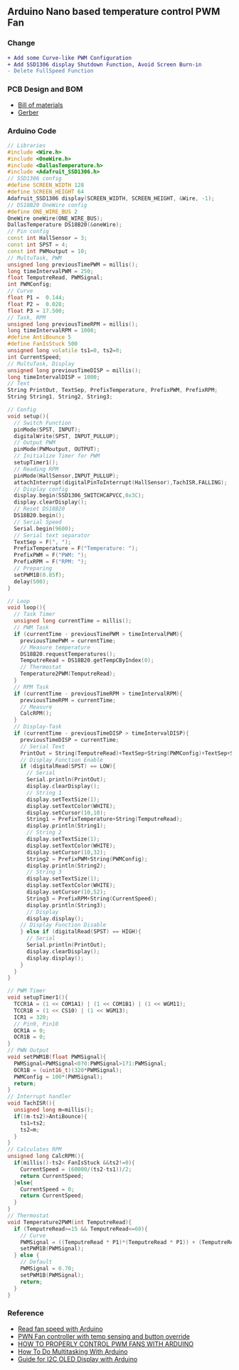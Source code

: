 ## Arduino Nano based temperature control PWM Fan
### Change
```diff
+ Add some Curve-like PWM Configuration
+ Add SSD1306 display Shutdown Function, Avoid Screen Burn-in
- Delete FullSpeed Function
```
### PCB Design and BOM
* [Bill of materials](https://github.com/Suzhou65/Suzhou65.github.io/blob/master/lib_circuit/bom_arduino_2_pwm_thermostat.md)
* [Gerber](https://github.com/Suzhou65/Suzhou65.github.io/raw/master/lib_circuit/gerber_arduino_2_pwm.zip)
### Arduino Code
```c++
// Libraries
#include <Wire.h>
#include <OneWire.h>
#include <DallasTemperature.h>
#include <Adafruit_SSD1306.h>
// SSD1306 config
#define SCREEN_WIDTH 128
#define SCREEN_HEIGHT 64
Adafruit_SSD1306 display(SCREEN_WIDTH, SCREEN_HEIGHT, &Wire, -1);
// DS18B20 OneWire config
#define ONE_WIRE_BUS 2
OneWire oneWire(ONE_WIRE_BUS);
DallasTemperature DS18B20(&oneWire);
// Pin config
const int HallSensor = 3;
const int SPST = 4;
const int PWMoutput = 10;
// MultuTask, PWM
unsigned long previousTimePWM = millis();
long timeIntervalPWM = 250;
float TemputreRead, PWMSignal;
int PWMConfig;
// Curve
float P1 =  0.144;
float P2 =  0.028;
float P3 = 17.500;
// Task, RPM
unsigned long previousTimeRPM = millis();
long timeIntervalRPM = 1000;
#define AntiBounce 5
#define FanIsStuck 500
unsigned long volatile ts1=0, ts2=0;
int CurrentSpeed;
// MultuTask, Display
unsigned long previousTimeDISP = millis();
long timeIntervalDISP = 1000;
// Text
String PrintOut, TextSep, PrefixTemperature, PrefixPWM, PrefixRPM;
String String1, String2, String3;

// Config
void setup(){
  // Switch Function
  pinMode(SPST, INPUT);
  digitalWrite(SPST, INPUT_PULLUP);
  // Output PWM
  pinMode(PWMoutput, OUTPUT);
  // Initialize Timer for PWM
  setupTimer1();
  // Reading RPM
  pinMode(HallSensor,INPUT_PULLUP);
  attachInterrupt(digitalPinToInterrupt(HallSensor),TachISR,FALLING);
  // Display config
  display.begin(SSD1306_SWITCHCAPVCC,0x3C);
  display.clearDisplay();
  // Reset DS18B20
  DS18B20.begin();
  // Serial Speed 
  Serial.begin(9600);
  // Serial text separator
  TextSep = F(", ");
  PrefixTemperature = F("Temperature: ");
  PrefixPWM = F("PWM: ");
  PrefixRPM = F("RPM: ");
  // Preparing
  setPWM1B(0.85f);
  delay(500);
}

// Loop
void loop(){
  // Task Timer
  unsigned long currentTime = millis();
  // PWM Task
  if (currentTime - previousTimePWM > timeIntervalPWM){
    previousTimePWM = currentTime;
    // Measure temperature
    DS18B20.requestTemperatures();
    TemputreRead = DS18B20.getTempCByIndex(0);
    // Thermostat
    Temperature2PWM(TemputreRead);
  }
  // RPM Task
  if (currentTime - previousTimeRPM > timeIntervalRPM){
    previousTimeRPM = currentTime;
    // Measure 
    CalcRPM();
  }
  // Display-Task
  if (currentTime - previousTimeDISP > timeIntervalDISP){
    previousTimeDISP = currentTime;
    // Serial Text
    PrintOut = String(TemputreRead)+TextSep+String(PWMConfig)+TextSep+String(CurrentSpeed);
    // Display Function Enable
    if (digitalRead(SPST) == LOW){
      // Serial
      Serial.println(PrintOut);
      display.clearDisplay();
      // String 1
      display.setTextSize(1);
      display.setTextColor(WHITE);
      display.setCursor(10,10);
      String1 = PrefixTemperature+String(TemputreRead);
      display.println(String1);
      // String 2
      display.setTextSize(1);
      display.setTextColor(WHITE);
      display.setCursor(10,32);
      String2 = PrefixPWM+String(PWMConfig);
      display.println(String2);
      // String 3
      display.setTextSize(1);
      display.setTextColor(WHITE);
      display.setCursor(10,52);
      String3 = PrefixRPM+String(CurrentSpeed);
      display.println(String3);
      // Display
      display.display();     
    // Display Function Disable 
    } else if (digitalRead(SPST) == HIGH){
      // Serial
      Serial.println(PrintOut);
      display.clearDisplay();
      display.display();
    }
  }
}

// PWM Timer
void setupTimer1(){
  TCCR1A = (1 << COM1A1) | (1 << COM1B1) | (1 << WGM11);
  TCCR1B = (1 << CS10) | (1 << WGM13);
  ICR1 = 320;
  // Pin9, Pin10
  OCR1A = 0;
  OCR1B = 0;
}
// PWN Output
void setPWM1B(float PWMSignal){
  PWMSignal=PWMSignal<0?0:PWMSignal>1?1:PWMSignal;
  OCR1B = (uint16_t)(320*PWMSignal);
  PWMConfig = 100*(PWMSignal);
  return;
}
// Interrupt handler
void TachISR(){
  unsigned long m=millis();
  if((m-ts2)>AntiBounce){
    ts1=ts2;
    ts2=m;
  }
}
// Calculates RPM
unsigned long CalcRPM(){
  if(millis()-ts2< FanIsStuck &&ts2!=0){
    CurrentSpeed = (60000/(ts2-ts1))/2;
    return CurrentSpeed;
  }else{
    CurrentSpeed = 0;
    return CurrentSpeed;  
  }
}
// Thermostat
void Temperature2PWM(int TemputreRead){
  if (TemputreRead>=15 && TemputreRead<=60){
    // Curve
    PWMSignal = ((TemputreRead * P1)*(TemputreRead * P1)) + (TemputreRead * P2) + P3;
    setPWM1B(PWMSignal);
  } else {
    // Default
    PWMSignal = 0.70;
    setPWM1B(PWMSignal);
    return;
  }
}
```

### Reference
+ [Read fan speed with Arduino](https://www.aeq-web.com/arduino-pc-lufter-drehzahl-messen-uber-tachosignal/)
+ [PWN Fan controller with temp sensing and button override](https://create.arduino.cc/projecthub/KaptenJansson/pwn-fan-controller-with-temp-sensing-and-button-override-4f2e8d)
+ [HOW TO PROPERLY CONTROL PWM FANS WITH ARDUINO](https://fdossena.com/?p=ArduinoFanControl/i.md)
+ [How To Do Multitasking With Arduino](https://roboticsbackend.com/how-to-do-multitasking-with-arduino/)
+ [Guide for I2C OLED Display with Arduino](https://randomnerdtutorials.com/guide-for-oled-display-with-arduino/)
